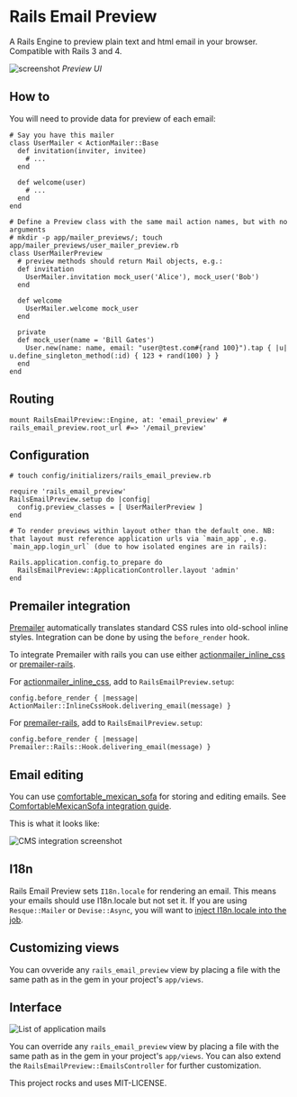 Rails Email Preview 
================================

A Rails Engine to preview plain text and html email in your browser. Compatible with Rails 3 and 4.

![screenshot](http://screencloud.net//img/screenshots/749d6c6a84b5d79b436ad627902944a8.png)
*Preview UI*

How to
-----

You will need to provide data for preview of each email:

    # Say you have this mailer
    class UserMailer < ActionMailer::Base
      def invitation(inviter, invitee)
        # ...
      end

      def welcome(user)
        # ...
      end
    end

    # Define a Preview class with the same mail action names, but with no arguments
    # mkdir -p app/mailer_previews/; touch app/mailer_previews/user_mailer_preview.rb
    class UserMailerPreview
      # preview methods should return Mail objects, e.g.:
      def invitation        
        UserMailer.invitation mock_user('Alice'), mock_user('Bob')
      end
            
      def welcome                
        UserMailer.welcome mock_user                            
      end
      
      private
      def mock_user(name = 'Bill Gates')
        User.new(name: name, email: "user@test.com#{rand 100}").tap { |u| u.define_singleton_method(:id) { 123 + rand(100) } }      
      end
    end


Routing
-------
    
    mount RailsEmailPreview::Engine, at: 'email_preview' # rails_email_preview.root_url #=> '/email_preview'    


Configuration 
-------
    
    # touch config/initializers/rails_email_preview.rb

    require 'rails_email_preview'
    RailsEmailPreview.setup do |config|
      config.preview_classes = [ UserMailerPreview ]
    end

    # To render previews within layout other than the default one. NB: that layout must reference application urls via `main_app`, e.g. `main_app.login_url` (due to how isolated engines are in rails):

    Rails.application.config.to_prepare do
      RailsEmailPreview::ApplicationController.layout 'admin'
    end


Premailer integration
---------------------

[Premailer](https://github.com/alexdunae/premailer) automatically translates standard CSS rules into old-school inline styles. Integration can be done by using the <code>before_render</code> hook.

To integrate Premailer with rails you can use either [actionmailer_inline_css](https://github.com/ndbroadbent/actionmailer_inline_css) or [premailer-rails](https://github.com/fphilipe/premailer-rails).

For [actionmailer_inline_css](https://github.com/ndbroadbent/actionmailer_inline_css), add to `RailsEmailPreview.setup`:
    
    config.before_render { |message| ActionMailer::InlineCssHook.delivering_email(message) }    

For [premailer-rails](https://github.com/fphilipe/premailer-rails), add to `RailsEmailPreview.setup`:
    
    config.before_render { |message| Premailer::Rails::Hook.delivering_email(message) }    

Email editing 
-------------

You can use [comfortable_mexican_sofa](https://github.com/comfy/comfortable-mexican-sofa) for storing and editing emails.
See [ComfortableMexicanSofa integration guide](https://github.com/glebm/rails_email_preview/wiki/Edit-Emails-with-Comfortable-Mexican-Sofa).

This is what it looks like:

![CMS integration screenshot](http://screencloud.net//img/screenshots/c3437edd8cdd52dbff58663a0b30d6ca.png)

I18n
-------------

Rails Email Preview sets `I18n.locale` for rendering an email.
This means your emails should use I18n.locale but not set it.
If you are using `Resque::Mailer` or `Devise::Async`, you will want to [inject I18n.locale into the job](https://gist.github.com/glebm/5725347).


Customizing views
---------------------

You can ovveride any `rails_email_preview` view by placing a file with the same path as in the gem in your project's `app/views`.

Interface
---------

![List of application mails](http://4.bp.blogspot.com/-hkZlhO7ze8I/Tylinqxas2I/AAAAAAAABQo/17eEkwBkdnQ/s1600/email-preview-index.png)

You can override any `rails_email_preview` view by placing a file with the same path as in the gem in your project's `app/views`.
You can also extend the `RailsEmailPreview::EmailsController` for further customization.

This project rocks and uses MIT-LICENSE.
